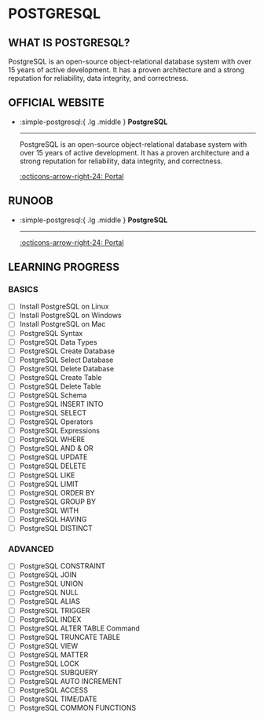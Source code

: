 # POSTGRESQL

## WHAT IS POSTGRESQL?

PostgreSQL is an open-source object-relational database system with over 15 years of active development. It has a proven architecture and a strong reputation for reliability, data integrity, and correctness.

## OFFICIAL WEBSITE

<div class="grid cards" markdown>

-   :simple-postgresql:{ .lg .middle } __PostgreSQL__

    ---

    PostgreSQL is an open-source object-relational database system with over 15 years of active development. It has a proven architecture and a strong reputation for reliability, data integrity, and correctness.

    [:octicons-arrow-right-24: <a href="https://www.postgresql.org/" target="_blank"> Portal </a>](#)

</div>

## RUNOOB

<div class="grid cards" markdown>

-   :simple-postgresql:{ .lg .middle } __PostgreSQL__

    ---

    [:octicons-arrow-right-24: <a href="https://www.runoob.com/postgresql/postgresql-tutorial.html" target="_blank"> Portal </a>](#)

</div>

## LEARNING PROGRESS

### BASICS
- [ ] Install PostgreSQL on Linux
- [ ] Install PostgreSQL on Windows
- [ ] Install PostgreSQL on Mac
- [ ] PostgreSQL Syntax
- [ ] PostgreSQL Data Types
- [ ] PostgreSQL Create Database
- [ ] PostgreSQL Select Database
- [ ] PostgreSQL Delete Database
- [ ] PostgreSQL Create Table
- [ ] PostgreSQL Delete Table
- [ ] PostgreSQL Schema
- [ ] PostgreSQL INSERT INTO
- [ ] PostgreSQL SELECT
- [ ] PostgreSQL Operators
- [ ] PostgreSQL Expressions
- [ ] PostgreSQL WHERE
- [ ] PostgreSQL AND & OR
- [ ] PostgreSQL UPDATE
- [ ] PostgreSQL DELETE
- [ ] PostgreSQL LIKE
- [ ] PostgreSQL LIMIT
- [ ] PostgreSQL ORDER BY
- [ ] PostgreSQL GROUP BY
- [ ] PostgreSQL WITH
- [ ] PostgreSQL HAVING
- [ ] PostgreSQL DISTINCT

### ADVANCED
- [ ] PostgreSQL CONSTRAINT
- [ ] PostgreSQL JOIN
- [ ] PostgreSQL UNION
- [ ] PostgreSQL NULL
- [ ] PostgreSQL ALIAS
- [ ] PostgreSQL TRIGGER
- [ ] PostgreSQL INDEX
- [ ] PostgreSQL ALTER TABLE Command
- [ ] PostgreSQL TRUNCATE TABLE
- [ ] PostgreSQL VIEW
- [ ] PostgreSQL MATTER
- [ ] PostgreSQL LOCK
- [ ] PostgreSQL SUBQUERY
- [ ] PostgreSQL AUTO INCREMENT
- [ ] PostgreSQL ACCESS
- [ ] PostgreSQL TIME/DATE
- [ ] PostgreSQL COMMON FUNCTIONS